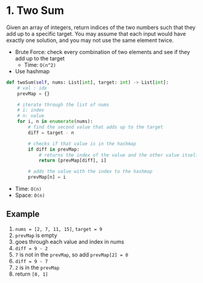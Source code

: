 # 1. Two Sum

Given an array of integers, return indices of the two numbers such that they add up to a specific target. You may assume that each input would have exactly one solution, and you may not use the same element twice.

- Brute Force: check every combination of two elements and see if they add up to the target
  - Time: `O(n^2)`
- Use hashmap

```python
def twoSum(self, nums: List[int], target: int) -> List[int]:
    # val : idx
    prevMap = {}

    # iterate through the list of nums
    # i: index
    # n: value
    for i, n in enumerate(nums):
        # find the second value that adds up to the target
        diff = target - n

        # checks if that value is in the hashmap
        if diff in prevMap:
            # returns the index of the value and the other value itself
            return [prevMap[diff], i]

        # adds the value with the index to the hashmap
        prevMap[n] = i
```

- Time: `O(n)`
- Space: `O(n)`

## Example

1. `nums = [2, 7, 11, 15]`, `target = 9`
2. `prevMap` is empty
3. goes through each value and index in nums
4. `diff = 9 - 2`
5. `7` is not in the `prevMap`, so add `prevMap[2] = 0`
6. `diff = 9 - 7`
7. `2` is in the `prevMap`
8. return `[0, 1]`
